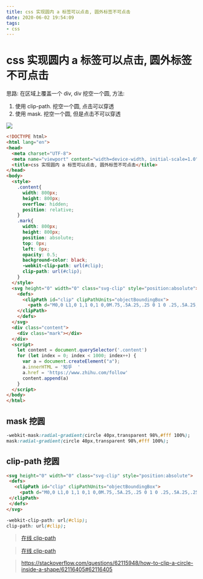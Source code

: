 ```yaml
---
title: css 实现圆内 a 标签可以点击, 圆外标签不可点击
date: 2020-06-02 19:54:09
tags:
- css
---
```


# css 实现圆内 a 标签可以点击, 圆外标签不可点击

思路: 在区域上覆盖一个 div, div 挖空一个圆, 方法:

1. 使用 clip-path. 挖空一个圆, 点击可以穿透
2. 使用 mask. 挖空一个圆, 但是点击不可以穿透

![](clip-circle.png) 

```html
<!DOCTYPE html>
<html lang="en">
<head>
  <meta charset="UTF-8">
  <meta name="viewport" content="width=device-width, initial-scale=1.0">
  <title>css 实现圆内 a 标签可以点击, 圆外标签不可点击</title>
</head>
<body>
  <style>
    .content{
      width: 800px;
      height: 800px;
      overflow: hidden;
      position: relative;
    }
    .mark{
      width: 800px;
      height: 800px;
      position: absolute;
      top: 0px;
      left: 0px;
      opacity: 0.5;
      background-color: black;
      -webkit-clip-path: url(#clip);
      clip-path: url(#clip);
    }
  </style>
  <svg height="0" width="0" class="svg-clip" style="position:absolute">
    <defs>
      <clipPath id="clip" clipPathUnits="objectBoundingBox">
        <path d="M0,0 L1,0 1,1 0,1 0,0M.75,.5A.25,.25 0 1 0 .25,.5A.25,.25 0 1 0 .75,.5z" />
    </clipPath>
    </defs>
  </svg>
  <div class="content">
    <div class="mark"></div>
  </div>
  <script>
    let content = document.querySelector('.content')
    for (let index = 0; index < 1000; index++) {
      var a = document.createElement("a");
      a.innerHTML = '知乎  '
      a.href = 'https://www.zhihu.com/follow'
      content.append(a)
    }
  </script>
</body>
</html>
```

## mask 挖圆

```css
-webkit-mask:radial-gradient(circle 40px,transparent 98%,#fff 100%);
mask:radial-gradient(circle 40px,transparent 98%,#fff 100%);
```

## clip-path 挖圆

```html
<svg height="0" width="0" class="svg-clip" style="position:absolute">
 <defs>
   <clipPath id="clip" clipPathUnits="objectBoundingBox">
     <path d="M0,0 L1,0 1,1 0,1 0,0M.75,.5A.25,.25 0 1 0 .25,.5A.25,.25 0 1 0 .75,.5z" />
 </clipPath>
 </defs>
</svg>
```

```css
-webkit-clip-path: url(#clip);
clip-path: url(#clip);
```

> [在线 clip-path](https://bennettfeely.com/clippy/)


> [在线 clip-path](https://www.html.cn/tool/css-clip-path/)


> https://stackoverflow.com/questions/62115948/how-to-clip-a-circle-inside-a-shape/62116405#62116405